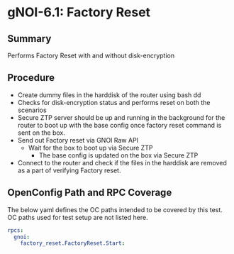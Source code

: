 # gNOI-6.1: Factory Reset 

## Summary
Performs Factory Reset with and without disk-encryption 

## Procedure
*   Create dummy files in the harddisk of the router using bash dd
*   Checks for disk-encryption status and performs reset on both the scenarios
* Secure ZTP server should be up and running in the background for the router to boot up with the base config once factory reset command is sent on the box.
*   Send out Factory reset via GNOI Raw API 
    *  Wait for the box to boot up via Secure ZTP  
        *   The base config is updated on the box via Secure ZTP  
*   Connect to the router and check if the files in the harddisk are removed as a part of verifying Factory reset. 

## OpenConfig Path and RPC Coverage

The below yaml defines the OC paths intended to be covered by this test. OC
paths used for test setup are not listed here.

```yaml
rpcs:
  gnoi:
    factory_reset.FactoryReset.Start:
```

